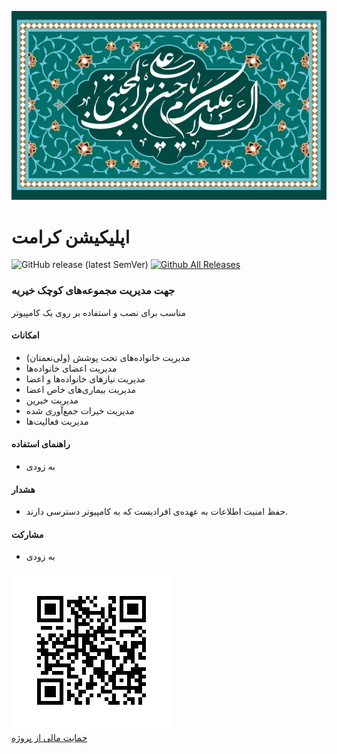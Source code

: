 ![](KeramatWeb/ClientApp/public/assets/images/emam-hasan.jpg)

# اپلیکیشن کرامت 

![GitHub release (latest SemVer)](https://img.shields.io/github/v/release/RavaqeMehr/Keramat) [![Github All Releases](https://img.shields.io/github/downloads/RavaqeMehr/Keramat/total.svg)]()

### جهت مدیریت مجموعه‌های کوچک خیریه

مناسب برای نصب و استفاده بر روی یک کامپیوتر

#### امکانات

- مدیریت خانواده‌های تحت پوشش (ولی‌نعمتان)
- مدیریت اعضای خانواده‌ها
- مدیریت نیازهای خانواده‌ها و اعضا
- مدیریت بیماری‌های خاص اعضا
- مدیریت خیرین
- مدیریت خیرات جمع‌آوری شده
- مدیریت فعالیت‌ها

#### راهنمای استفاده

- به زودی

#### هشدار

- حفظ امنیت اطلاعات به عهده‌ی افرادیست که به کامپیوتر دسترسی دارند.

#### مشارکت

- به زودی

![](KeramatWeb/ClientApp/public/assets/images/donation0.png)  
[حمایت مالی از پروژه](https://zarinp.al/ravaqemehr.ir)
